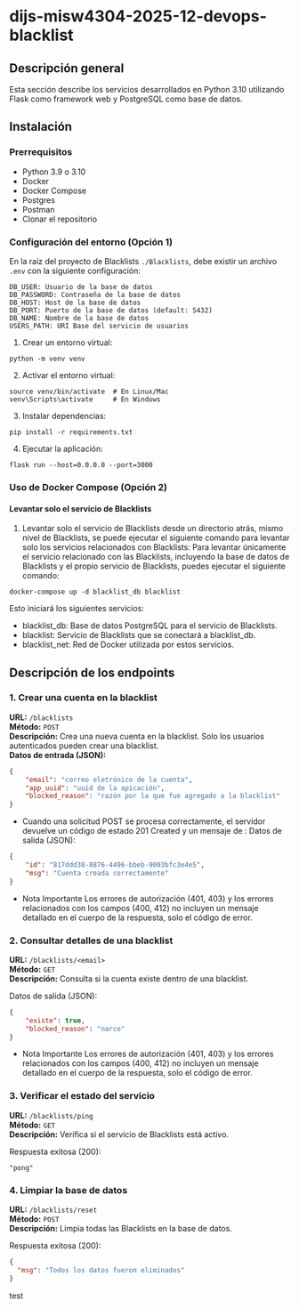 # dijs-misw4304-2025-12-devops-blacklist

## Descripción general

Esta sección describe los servicios desarrollados en Python 3.10 utilizando Flask como framework web y PostgreSQL como base de datos.

## Instalación
### Prerrequisitos

- Python 3.9 o 3.10
- Docker
- Docker Compose
- Postgres
- Postman
- Clonar el repositorio

### Configuración del entorno (Opción 1)

En la raíz del proyecto de Blacklists `./Blacklists`, debe existir un archivo ```.env``` con la siguiente configuración:
```
DB_USER: Usuario de la base de datos
DB_PASSWORD: Contraseña de la base de datos
DB_HOST: Host de la base de datos
DB_PORT: Puerto de la base de datos (default: 5432)
DB_NAME: Nombre de la base de datos
USERS_PATH: URI Base del servicio de usuarios
```

1. Crear un entorno virtual:

```
python -m venv venv
```
2. Activar el entorno virtual:

```
source venv/bin/activate  # En Linux/Mac
venv\Scripts\activate     # En Windows
```
3. Instalar dependencias:

```
pip install -r requirements.txt
```

4. Ejecutar la aplicación:
```
flask run --host=0.0.0.0 --port=3000
```

### Uso de Docker Compose (Opción 2)

#### Levantar solo el servicio de Blacklists

1. Levantar solo el servicio de Blacklists desde un directorio atrás, mismo nivel de Blacklists, se puede ejecutar el siguiente comando para levantar solo los servicios relacionados con Blacklists:
   Para levantar únicamente el servicio relacionado con las Blacklists, incluyendo la base de datos de Blacklists y el propio servicio de Blacklists, puedes ejecutar el siguiente comando:

```
docker-compose up -d blacklist_db blacklist
```

Esto iniciará los siguientes servicios:
- blacklist_db: Base de datos PostgreSQL para el servicio de Blacklists.
- blacklist: Servicio de Blacklists que se conectará a blacklist_db.
- blacklist_net: Red de Docker utilizada por estos servicios.

## Descripción de los endpoints

### 1. Crear una cuenta en la blacklist

**URL:** `/blacklists`  
**Método:** `POST`  
**Descripción:** Crea una nueva cuenta en la blacklist. Solo los usuarios autenticados pueden crear una blacklist.  
**Datos de entrada (JSON):**
```json
{
    "email": "correo eletrónico de la cuenta",
    "app_uuid": "uuid de la apicación",
    "blocked_reason": "razón por la que fue agregado a la blacklist"
}
```
- Cuando una solicitud POST se procesa correctamente, el servidor devuelve un código de estado 201 Created y un mensaje de :
  Datos de salida (JSON):
```json
{
    "id": "817ddd38-8876-4496-bbeb-9003bfc3e4e5",
    "msg": "Cuenta creada correctamente"
}
```
- Nota Importante
  Los errores de autorización (401, 403) y los errores relacionados con los campos (400, 412) no incluyen un mensaje detallado en el cuerpo de la respuesta, solo el código de error.

### 2. Consultar detalles de una blacklist
**URL:** `/blacklists/<email>`  
**Método:** `GET`  
**Descripción:** Consulta si la cuenta existe dentro de una blacklist.

Datos de salida (JSON):
```json
{
    "existe": true,
    "blocked_reason": "narco"
}
```
- Nota Importante
  Los errores de autorización (401, 403) y los errores relacionados con los campos (400, 412) no incluyen un mensaje detallado en el cuerpo de la respuesta, solo el código de error.


### 3. Verificar el estado del servicio
**URL:** `/blacklists/ping`  
**Método:** `GET`  
**Descripción:** Verifica si el servicio de Blacklists está activo.

Respuesta exitosa (200):
```
"pong"
```

### 4. Limpiar la base de datos
**URL:** `/blacklists/reset`  
**Método:** `POST`  
**Descripción:** Limpia todas las Blacklists en la base de datos.

Respuesta exitosa (200):
```json
{
  "msg": "Todos los datos fueron eliminados"
}
```
test

